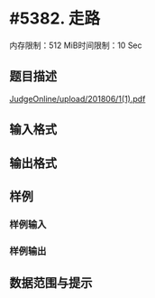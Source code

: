 # #5382. 走路

内存限制：512 MiB时间限制：10 Sec

## 题目描述

[JudgeOnline/upload/201806/1(1).pdf](upload/201806/1(1).pdf)

## 输入格式

## 输出格式

## 样例

### 样例输入

### 样例输出

## 数据范围与提示
